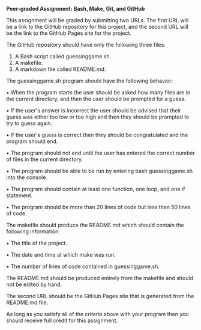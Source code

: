 
**Peer-graded Assignment: Bash, Make, Git, and GitHub**

This assignment will be graded by submitting two URLs. The first URL will be a link to the GitHub repository for this project, and the second URL will be the link to the GitHub Pages site for the project.

The GitHub repository should have only the following three files:

1.  A Bash script called guessinggame.sh.
2.  A makefile.
3.  A markdown file called README.md.

The guessinggame.sh program should have the following behavior:

  • When the program starts the user should be asked how many files are in the current directory, and then the user should be prompted for a guess.

  • If the user's answer is incorrect the user should be advised that their guess was either too low or too high and then they should be prompted to try to guess again.

  • If the user's guess is correct then they should be congratulated and the program should end.

  • The program should not end until the user has entered the correct number of files in the current directory.

  • The program should be able to be run by entering bash guessinggame.sh into the console.

  • The program should contain at least one function, one loop, and one if statement.

  • The program should be more than 20 lines of code but less than 50 lines of code.

The makefile should produce the README.md which should contain the following information:

  • The title of the project.

  • The date and time at which make was run.

  • The number of lines of code contained in guessinggame.sh.

The README.md should be produced entirely from the makefile and should not be edited by hand.

The second URL should be the GitHub Pages site that is generated from the README.md file.

As long as you satisfy all of the criteria above with your program then you should receive full credit for this assignment.
